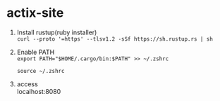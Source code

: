 # actix-site

1. Install rustup(ruby installer)
   <br />
   `curl --proto '=https' --tlsv1.2 -sSf https://sh.rustup.rs | sh`

2. Enable PATH
   <br />
   `export PATH="$HOME/.cargo/bin:$PATH" >> ~/.zshrc`

   `source ~/.zshrc`

3. access
   <br />
   localhost:8080
